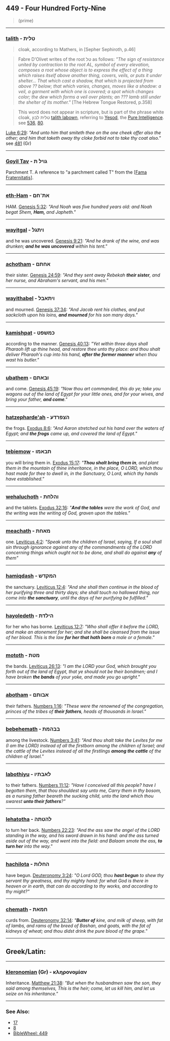 ## 449 - Four Hundred Forty-Nine
> (prime)

---

### [talith](/keys/TLITh) - טלית
> cloak, according to Mathers, in [Sepher Sephiroth, p.46]

> Fabre D'Olivet writes of the root טל as follows: *"The sign of resistance united by contraction to the root AL, symbol of every elevation, composes a root whose object is to express the effect of a thing which raises itself above another thing, covers, veils, or puts it under shelter... That which cast a shadow, that which is projected from above ?? below; that which varies, changes, moves like a shadow: a veil, a garment with which one is covered; a spot which changes color; the dew which forms a veil over plants; an ??? lamb still under the shelter of its mother."* [The Hebrew Tongue Restored, p.358]

> This word does not appear in scripture, but is part of the phrase white cloak, טלית לבון [talith labown](/keys/TLITh.LBVN), referring to [Yesod](/keys/ISVD), the [Pure Intelligence](/keys/ShKL.THVR). see [536](536), [80](80).

[Luke 6:29](http://biblehub.com/luke/6-29.htm): *"And unto him that smiteth thee on the one cheek offer also the other; and him that taketh away thy cloke forbid not to take thy coat also."* see [481](481) (Gr)

---

### [Goyil Tav](/keys/GVIL.Th) - גויל ת
Parchment T. A reference to "a parchment called T" from the [[Fama Fraternitatis](https://archive.org/stream/PaulFosterCase-TheTrueAndInvisibleRosicrucianOrder4thEd-1985#page/n23)].

---

### [eth-Ham](/keys/ATh-ChM) - את־חם
HAM. [Genesis 5:32](https://biblehub.com/genesis/5-32.htm): *"And Noah was five hundred years old: and Noah begat Shem, **Ham,** and Japheth."*

---

### [wayitgal](/keys/VIThGL) - ויתגל
and he was uncovered. [Genesis 9:21](https://biblehub.com/genesis/9-21.htm): *"And he drank of the wine, and was drunken; **and he was uncovered** within his tent."*

---

### [achotham](/keys/AChThM) - אחתם
their sister. [Genesis 24:59](https://biblehub.com/genesis/24-59.htm): *"And they sent away Rebekah **their sister**, and her nurse, and Abraham's servant, and his men."*

---

### [wayithabel](/keys/VIThABL) - ויתאבל
and mourned. [Genesis 37:34](https://biblehub.com/genesis/37-34.htm): *"And Jacob rent his clothes, and put sackcloth upon his loins, **and mourned** for his son many days."*

---

### [kamishpat](/keys/KMShPT) - כמשפט
according to the manner. [Genesis 40:13](https://biblehub.com/genesis/40-13.htm): *"Yet within three days shall Pharaoh lift up thine head, and restore thee unto thy place: and thou shalt deliver Pharaoh's cup into his hand, **after the former manner** when thou wast his butler."*

---

### [ubathem](/keys/VBAThM) - ובאתם
and come. [Genesis 45:19](https://biblehub.com/genesis/45-19.htm): *"Now thou art commanded, this do ye; take you wagons out of the land of Egypt for your little ones, and for your wives, and bring your father, **and come**."*

---

### [hatzepharde'ah](/keys/HTzPRDO) - הצפרדע
the frogs. [Exodus 8:6](https://biblehub.com/exodus/8-6.htm): *"And Aaron stretched out his hand over the waters of Egypt; and **the frogs** came up, and covered the land of Egypt."*

---

### [tebiemow](/keys/ThBAMV) - תבאמו
you will bring them in. [Exodus 15:17](https://biblehub.com/exodus/15-17.htm): *"**Thou shalt bring them in**, and plant them in the mountain of thine inheritance, in the place, O LORD, which thou hast made for thee to dwell in, in the Sanctuary, O Lord, which thy hands have established."*

---

### [wehaluchoth](/keys/VHLChTh) - והלחת
and the tablets. [Exodus 32:16](https://biblehub.com/exodus/32-16.htm): *"**And the tables** were the work of God, and the writing was the writing of God, graven upon the tables."*

---

### [meachath](/keys/MAChTh) - מאחת
one. [Leviticus 4:2](https://biblehub.com/leviticus/4-2.htm): *"Speak unto the children of Israel, saying, If a soul shall sin through ignorance against any of the commandments of the LORD concerning things which ought not to be done, and shall do against **any** of them"*

---

### [hamiqdash](/keys/HMQDSh) - המקדש
the sanctuary. [Leviticus 12:4](https://biblehub.com/leviticus/12-4.htm): *"And she shall then continue in the blood of her purifying three and thirty days; she shall touch no hallowed thing, nor come into **the sanctuary**, until the days of her purifying be fulfilled."*

---

### [hayoledeth](/keys/HILDTh) - הילדת
for her who has borne. [Leviticus 12:7](https://biblehub.com/leviticus/12-7.htm): *"Who shall offer it before the LORD, and make an atonement for her; and she shall be cleansed from the issue of her blood. This is the law **for her that hath born** a male or a female."*

---

### [mototh](/keys/MTTh) - מטת
the bands. [Leviticus 26:13](https://biblehub.com/leviticus/26-13.htm): *"I am the LORD your God, which brought you forth out of the land of Egypt, that ye should not be their bondmen; and I have broken **the bands** of your yoke, and made you go upright."*

---

### [abotham](/keys/ABVThM) - אבותם
their fathers. [Numbers 1:16](https://biblehub.com/numbers/1-16.htm): *"These were the renowned of the congregation, princes of the tribes of **their fathers**, heads of thousands in Israel."*

---

### [bebehemath](/keys/BBHMTh) - בבהמת
among the livestock. [Numbers 3:41](https://biblehub.com/numbers/3-41.htm): *"And thou shalt take the Levites for me (I am the LORD) instead of all the firstborn among the children of Israel; and the cattle of the Levites instead of all the firstlings **among the cattle** of the children of Israel."*

---

### [labothiyu](/keys/LABThIV) - לאבתיו
to their fathers. [Numbers 11:12](https://biblehub.com/numbers/11-12.htm): *"Have I conceived all this people? have I begotten them, that thou shouldest say unto me, Carry them in thy bosom, as a nursing father beareth the sucking child, unto the land which thou swarest **unto their fathers**?"*

---

### [lehatotha](/keys/LHTThH) - להטתה
to turn her back. [Numbers 22:23](https://biblehub.com/numbers/22-23.htm): *"And the ass saw the angel of the LORD standing in the way, and his sword drawn in his hand: and the ass turned aside out of the way, and went into the field: and Balaam smote the ass, **to turn her** into the way."*

---

### [hachilota](/keys/HChLVTh) - החלות
have begun. [Deuteronomy 3:24](https://biblehub.com/deuteronomy/3-24.htm): *"O Lord GOD, thou **hast begun** to shew thy servant thy greatness, and thy mighty hand: for what God is there in heaven or in earth, that can do according to thy works, and according to thy might?"*

---

### [chemath](/keys/ChMATh) - חמאת
curds from. [Deuteronomy 32:14](https://biblehub.com/deuteronomy/32-14.htm): *"**Butter of** kine, and milk of sheep, with fat of lambs, and rams of the breed of Bashan, and goats, with the fat of kidneys of wheat; and thou didst drink the pure blood of the grape."*

---

## Greek/Latin:

---

### [kleronomian](/greek?word=klhronomian) (Gr) - κληρονομίαν
Inheritance. [Matthew 21:38](http://biblehub.com/matthew/21-38.htm): *"But when the husbandmen saw the son, they said among themselves, This is the heir; come, let us kill him, and let us seize on his inheritance."*

---

### See Also:

- [17](17)
- [8](8)
- [BibleWheel: 449](https://www.biblewheel.com//GR/GR_Database.php?SearchBy_Gematria=449)
